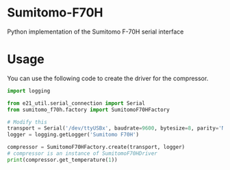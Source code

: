 # Sumitomo-F70H
Python implementation of the Sumitomo F-70H serial interface

# Usage
You can use the following code to create the driver for the compressor. 
```python
import logging

from e21_util.serial_connection import Serial
from sumitomo_f70h.factory import SumitomoF70HFactory

# Modify this
transport = Serial('/dev/ttyUSBx', baudrate=9600, bytesize=8, parity='N', stopbits=1, timeout=1)
logger = logging.getLogger('Sumitomo F70H')

compressor = SumitomoF70HFactory.create(transport, logger)
# compressor is an instance of SumitomoF70HDriver
print(compressor.get_temperature(1))
```
